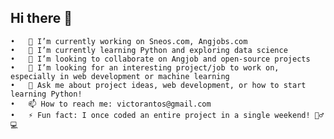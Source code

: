 ## Hi there 👋

	•	🔭 I’m currently working on Sneos.com, Angjobs.com
	•	🌱 I’m currently learning Python and exploring data science
	•	👯 I’m looking to collaborate on Angjob and open-source projects
	•	🤔 I’m looking for an interesting project/job to work on, especially in web development or machine learning
	•	💬 Ask me about project ideas, web development, or how to start learning Python!
	•	📫 How to reach me: victorantos@gmail.com
	•	⚡ Fun fact: I once coded an entire project in a single weekend! 🏃‍♂️💻
